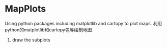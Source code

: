 # MapPlots
Using python packages including matplotlib and cartopy to plot maps.
利用python的matplotlib和cartopy包等绘制地图

1. draw the subplots
